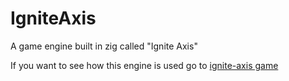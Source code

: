 # IgniteAxis
A game engine built in zig called "Ignite Axis"

If you want to see how this engine is used go to [ignite-axis game](https://github.com/levi73159/IgniteAxisGame)